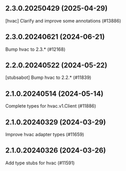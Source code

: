 ## 2.3.0.20250429 (2025-04-29)

[hvac] Clarify and improve some annotations (#13886)

## 2.3.0.20240621 (2024-06-21)

Bump hvac to 2.3.* (#12168)

## 2.2.0.20240522 (2024-05-22)

[stubsabot] Bump hvac to 2.2.* (#11839)

## 2.1.0.20240514 (2024-05-14)

Complete types for hvac.v1.Client (#11886)

## 2.1.0.20240329 (2024-03-29)

Improve hvac adapter types (#11659)

## 2.1.0.20240326 (2024-03-26)

Add type stubs for hvac (#11591)

